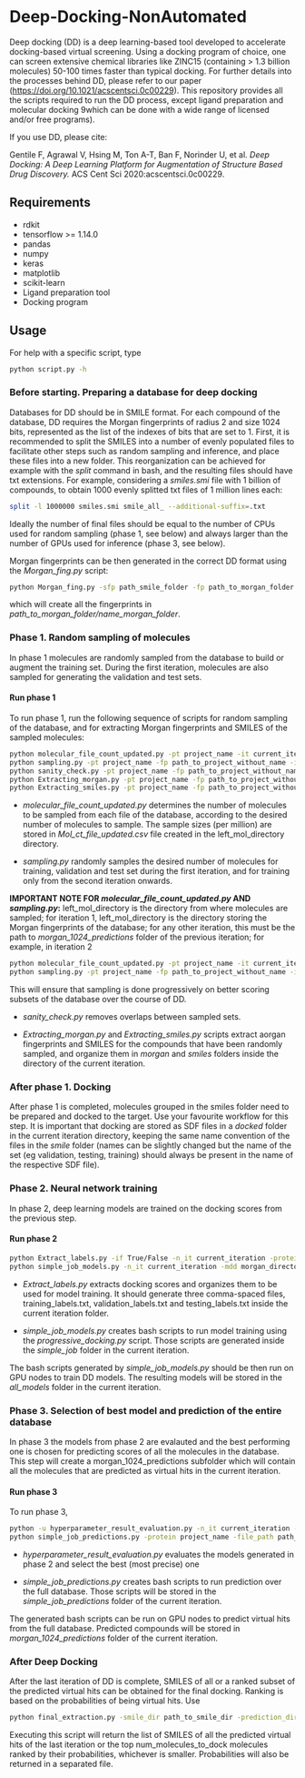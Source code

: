 # Deep-Docking-NonAutomated

Deep docking (DD) is a deep learning-based tool developed to accelerate docking-based virtual screening. Using a docking program of choice, one can screen extensive chemical libraries like ZINC15 (containing > 1.3 billion molecules) 50-100 times faster than typical docking. For further details into the processes behind DD, please refer to our paper (https://doi.org/10.1021/acscentsci.0c00229). This repository provides all the scripts required to run the DD process, except ligand preparation and molecular docking 9which can be done with a wide range of licensed and/or free programs).

If you use DD, please cite:

Gentile F, Agrawal V, Hsing M, Ton A-T, Ban F, Norinder U, et al. *Deep Docking: A Deep Learning Platform for Augmentation of Structure Based Drug Discovery.* ACS Cent Sci 2020:acscentsci.0c00229.

## Requirements
* rdkit
* tensorflow >= 1.14.0
* pandas
* numpy
* keras
* matplotlib
* scikit-learn
* Ligand preparation tool
* Docking program

## Usage
For help with a specific script, type

```bash
python script.py -h
```


### Before starting. Preparing a database for deep docking
Databases for DD should be in SMILE format. For each compound of the database, DD requires the Morgan fingerprints of radius 2 and size 1024 bits, represented as the list of the indexes of bits that are set to 1. First, it is recommended to split the SMILES into a number of evenly populated files to facilitate other steps such as random sampling and inference, and place these files into a new folder. This reorganization can be achieved for example with the *split* command in bash, and the resulting files should have txt extensions. For example, considering a *smiles.smi* file with 1 billion of compounds, to obtain 1000 evenly splitted txt files of 1 million lines each:

```bash
split -l 1000000 smiles.smi smile_all_ --additional-suffix=.txt
```

Ideally the number of final files should be equal to the number of CPUs used for random sampling (phase 1, see below) and always larger than the number of GPUs used for inference (phase 3, see below). 

Morgan fingerprints can be then generated in the correct DD format using the *Morgan_fing.py* script:

```bash
python Morgan_fing.py -sfp path_smile_folder -fp path_to_morgan_folder -fn name_morgan_folder -tp num_cpus
```
which will create all the fingerprints in *path_to_morgan_folder/name_morgan_folder*.


### Phase 1. Random sampling of molecules
In phase 1 molecules are randomly sampled from the database to build or augment the training set. During the first iteration, molecules are also sampled for generating the validation and test sets.

#### Run phase 1
To run phase 1, run the following sequence of scripts for random sampling of the database, and for extracting Morgan fingerprints and SMILES of the sampled molecules:

```bash
python molecular_file_count_updated.py -pt project_name -it current_iteration -cdd left_mol_directory -t_pos num_cpus -t_samp molecules_to_dock
python sampling.py -pt project_name -fp path_to_project_without_name -it current_iteration -dd left_mol_directory -t_pos total_processors -tr_sz train_size -vl_sz val_size
python sanity_check.py -pt project_name -fp path_to_project_without_name -it current_iteration
python Extracting_morgan.py -pt project_name -fp path_to_project_without_name -it current_iteration -md morgan_directory -t_pos total_processors
python Extracting_smiles.py -pt project_name -fp path_to_project_without_name -it current_iteration -fn 0 -smd smile_directory -sd NA -t_pos num_cpus -if True/False
```

* *molecular_file_count_updated.py* determines the number of molecules to be sampled from each file of the database, according to the desired number of molecules to sample. The sample sizes (per million) are stored in *Mol_ct_file_updated.csv* file created in the left_mol_directory directory.

* *sampling.py* randomly samples the desired number of molecules for training, validation and test set during the first iteration, and for training only from the second iteration onwards. 

**IMPORTANT NOTE FOR *molecular_file_count_updated.py* AND *sampling.py*:** left_mol_directory is the directory from where molecules are sampled; for iteration 1, left_mol_directory is the directory storing the Morgan fingerprints of the database; for any other iteration, this must be the path to *morgan_1024_predictions* folder of the previous iteration; for example, in iteration 2

```bash
python molecular_file_count_updated.py -pt project_name -it current_iteration -cdd /path_to_project/project_name/iteration_1/morgan_1024_predictions -t_pos num_cpus -t_samp molecules_to_dock
python sampling.py -pt project_name -fp path_to_project_without_name -it current_iteration -dd /path_to_project/project_name/iteration_1/morgan_1024_predictions -t_pos total_processors -tr_sz train_size -vl_sz val_size
```
This will ensure that sampling is done progressively on better scoring subsets of the database over the course of DD.

* *sanity_check.py* removes overlaps between sampled sets.

* *Extracting_morgan.py* and *Extracting_smiles.py* scripts extract aorgan fingerprints and SMILES for the compounds that have been randomly sampled, and organize them in *morgan* and *smiles* folders inside the directory of the current iteration.


### After phase 1. Docking
After phase 1 is completed, molecules grouped in the smiles folder need to be prepared and docked to the target. Use your favourite workflow for this step. It is important that docking are stored as SDF files in a *docked* folder in the current iteration directory, keeping the same name convention of the files in the *smile* folder (names can be slightly changed but the name of the set (eg validation, testing, training) should always be present in the name of the respective SDF file).


### Phase 2. Neural network training
In phase 2, deep learning models are trained on the docking scores from the previous step.

#### Run phase 2
```bash
python Extract_labels.py -if True/False -n_it current_iteration -protein project_name -file_path path_to_project_without_name -t_pos num_cpus -score score_keyword
python simple_job_models.py -n_it current_iteration -mdd morgan_directory -time 00-04:00 -file_path project_path -nhp num_hyperparameters -titr total_iterations -n_mol num_molecules --percent_first_mols percent_first_molecules -ct cutoff_threshold --percent_last_mols percent_last_mols
```
* *Extract_labels.py* extracts docking scores and organizes them to be used for model training. It should generate three comma-spaced files, training_labels.txt, validation_labels.txt and testing_labels.txt inside the current iteration folder.

* *simple_job_models.py* creates bash scripts to run model training using the *progressive_docking.py* script. Those scripts are generated inside the *simple_job* folder in the current iteration.

The bash scripts generated by *simple_job_models.py* should be then run on GPU nodes to train DD models. The resulting models will be stored in the *all_models* folder in the current iteration.


### Phase 3. Selection of best model and prediction of the entire database
In phase 3 the models from phase 2 are evalauted and the best performing one is chosen for predicting scores of all the molecules in the database. This step will create a morgan_1024_predictions subfolder which will contain all the molecules that are predicted as virtual hits in the current iteration.

#### Run phase 3
To run phase 3, 

```bash
python -u hyperparameter_result_evaluation.py -n_it current_iteration --data_path project_path -mdd morgan_directory -n_mol num_molecules
python simple_job_predictions.py -protein project_name -file_path path_to_project_without_name -n_it current_iteration -mdd morgan_directory

```

* *hyperparameter_result_evaluation.py* evaluates the models generated in phase 2 and select the best (most precise) one

* *simple_job_predictions.py* creates bash scripts to run prediction over the full database. Those scripts will be stored in the *simple_job_predictions* folder of the current iteration.

The generated bash scripts can be run on GPU nodes to predict virtual hits from the full database. Predicted compounds will be stored in *morgan_1024_predictions* folder of the current iteration.


### After Deep Docking
After the last iteration of DD is complete, SMILES of all or a ranked subset of the predicted virtual hits can be obtained for the final docking. Ranking is based on the probabilities of being virtual hits. Use

```bash
python final_extraction.py -smile_dir path_to_smile_dir -prediction_dir path_to_predictions_last_iter -processors n_cpus -mols_to_dock num_molecules_to_dock
```

Executing this script will return the list of SMILES of all the predicted virtual hits of the last iteration or the top num_molecules_to_dock molecules ranked by their probabilities, whichever is smaller. Probabilities will also be returned in a separated file.
